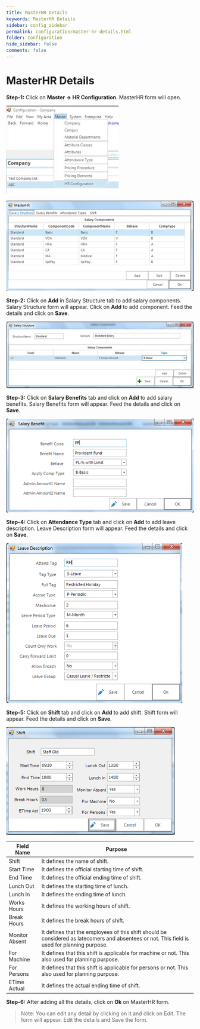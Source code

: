 ```yaml
---
title: MasterHR Details
keywords: MasterHR Details
sidebar: config_sidebar
permalink: configuration/master-hr-details.html
folder: Configuration
hide_sidebar: false
comments: false
---
```


# MasterHR Details

 

**Step-1:**  Click on **Master -> HR Configuration**.  MasterHR form will open.

 ![](/images/master-hr-config.jpg)
 
 ![](/images/masterhr.png)

**Step-2:** Click on **Add** in Salary Structure tab to add salary components. Salary Structure form will appear. Click on **Add** to add component. Feed the details and click on **Save**.

 ![](/images/salary-structure.jpg)

 

**Step-3:** Click on **Salary Benefits** tab and click on **Add** to add salary benefits. Salary Benefits form will appear. Feed the details and click on **Save**.

![](/images/salary-benefit.png)

**Step-4:** Click on **Attendance Type** tab and click on **Add** to add leave description. Leave Description form will appear. Feed the details and click on **Save**.

![](/images/leave-description.png)

**Step-5:** Click on **Shift** tab and click on **Add** to add shift. Shift form will appear. Feed the details and click on **Save**.

 ![](/images/shift.png)

|Field Name|Purpose|
|-----------|-------|
|Shift|It defines the name of shift.|
|Start Time|It defines the official starting time of shift.|
|End Time|It defines the official ending time of shift.|
|Lunch Out|It defines the starting time of lunch.|
|Lunch In|It defines the ending time of lunch.|
|Works Hours|It defines the working hours of shift.|
|Break Hours|It defines the break hours of shift.|
|Monitor Absent|It defines that the employees of this shift should be considered as latecomers and absentees or not. This field is used for planning purpose.|
|For Machine|It defines that this shift is applicable for machine or not. This also used for planning purpose.|
|For Persons|It defines that this shift is applicable for persons or not. This also used for planning purpose.|
|ETime Actual|It defines the actual ending time of shift.|

 

 

**Step-6:** After adding all the details, click on **Ok** on MasterHR form.

 

 

 

>Note: You can edit any detail by clicking on it and click on Edit. The form will appear. Edit the details and Save the form.
